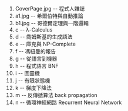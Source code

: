 

1. CoverPage.jpg -- 程式人雜誌
2. a1.jpg -- 希爾伯特與自動推論
3. b1.jpg -- 哥德爾定理與一階邏輯
4. c -- λ-Calculus
5. d -- 喬姆斯基的生成語法
6. e -- 庫克與 NP-Complete
7. f -- 馮紐曼的報告
8. g -- 從語言到機器
9. h -- 程式語言 BNF
10. i -- 圖靈機
12. j -- 有限狀態機
13. k -- 梯度下降法
14. m -- 反傳遞算法 back propagation
15. n -- 循環神經網路 Recurrent Neural Network